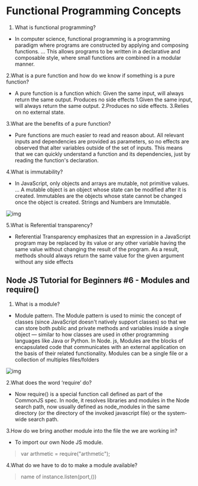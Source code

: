 # Functional Programming Concepts

1. What is functional programming?

* In computer science, functional programming is a programming paradigm where programs are constructed by applying and composing functions. ... This allows programs to be written in a declarative and composable style, where small functions are combined in a modular manner.

2.What is a pure function and how do we know if something is a pure function?

* A pure function is a function which: Given the same input, will always return the same output. Produces no side effects
  1.Given the same input, will always return the same output.
  2.Produces no side effects.
  3.Relies on no external state.

3.What are the benefits of a pure function?

* Pure functions are much easier to read and reason about. All relevant inputs and dependencies are provided as parameters, so no effects are observed that alter variables outside of the set of inputs. This means that we can quickly understand a function and its dependencies, just by reading the function's declaration.

4.What is immutability?

* In JavaScript, only objects and arrays are mutable, not primitive values. ... A mutable object is an object whose state can be modified after it is created. Immutables are the objects whose state cannot be changed once the object is created. Strings and Numbers are Immutable.

![img](https://image.slidesharecdn.com/functionalprogrammingpowerpoint-170523093123/95/functional-programming-with-immutable-js-4-638.jpg?cb=1495532103)

5.What is Referential transparency?

* Referential Transparency emphasizes that an expression in a JavaScript program may be replaced by its value or any other variable having the same value without changing the result of the program. As a result, methods should always return the same value for the given argument without any side effects

## Node JS Tutorial for Beginners #6 - Modules and require()

1. What is a module?

* Module pattern. The Module pattern is used to mimic the concept of classes (since JavaScript doesn't natively support classes) so that we can store both public and private methods and variables inside a single object — similar to how classes are used in other programming languages like Java or Python.
In Node. js, Modules are the blocks of encapsulated code that communicates with an external application on the basis of their related functionality. Modules can be a single file or a collection of multiples files/folders

![img](https://miro.medium.com/max/1200/1*GpS8sOvkhbj-NIXNtM084g.png)

2.What does the word ‘require’ do?

* Now require() is a special function call defined as part of the CommonJS spec. In node, it resolves libraries and modules in the Node search path, now usually defined as node_modules in the same directory (or the directory of the invoked javascript file) or the system-wide search path.

3.How do we bring another module into the file the we are working in?

* To import our own Node JS module.

 >var arthmetic = require("arthmetic");

4.What do we have to do to make a module available?
 > name of instance.listen(port,())
